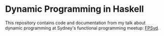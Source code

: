 Dynamic Programming in Haskell
==============================

This repository contains code and documentation from my talk about dynamic
programming at Sydney's functional programming meetup: [FPSyd][1].

[1]: http://fp-syd.ouroborus.net/
